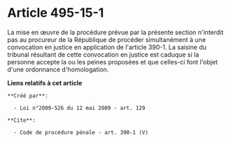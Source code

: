 # Article 495-15-1

La mise en œuvre de la procédure prévue par la présente section n'interdit pas au procureur de la République de procéder
simultanément à une convocation en justice en application de l'article 390-1. La saisine du tribunal résultant de cette
convocation en justice est caduque si la personne accepte la ou les peines proposées et que celles-ci font l'objet d'une
ordonnance d'homologation.

**Liens relatifs à cet article**

	**Créé par**:

	  - Loi n°2009-526 du 12 mai 2009 - art. 129

	**Cite**:

	  - Code de procédure pénale - art. 390-1 (V)
